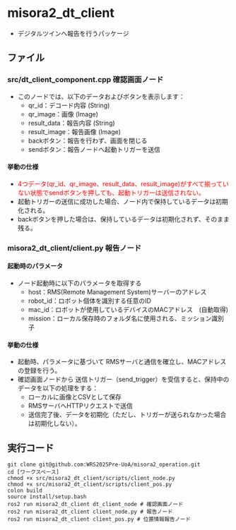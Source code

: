 # misora2_dt_client
 - デジタルツインへ報告を行うパッケージ
## ファイル
### src/dt_client_component.cpp 確認画面ノード
 - このノードでは、以下のデータおよびボタンを表示します：
    - qr_id：デコード内容 (String)
    - qr_image：画像 (Image) 
    - result_data：報告内容 (String) 
    - result_image：報告画像 (Image)
    - backボタン：報告を行わず、画面を閉じる
    - sendボタン：報告ノードへ起動トリガーを送信
#### 挙動の仕様
 - <font color="red">4つデータ(qr_id、qr_image、result_data、result_image)がすべて揃っていない状態でsendボタンを押しても、起動トリガーは送信されない。</font>
 - 起動トリガーの送信に成功した場合、ノード内で保持しているデータは初期化される。
 - backボタンを押した場合は、保持しているデータは初期化されず、そのまま残る。

### misora2_dt_client/client.py 報告ノード
#### 起動時のパラメータ
 - ノード起動時に以下のパラメータを取得する
    - host：RMS(Remote Management System)サーバーのアドレス
    - robot_id：ロボット個体を識別する任意のID
    - mac_id：ロボットが使用しているデバイスのMACアドレス　(自動取得)
    - mission：ローカル保存時のフォルダ名に使用される、ミッション識別子
#### 挙動の仕様
 - 起動時、パラメータに基づいて RMSサーバと通信を確立し、MACアドレスの登録を行う。
 - 確認画面ノードから 送信トリガー（send_trigger）を受信すると、保持中のデータを以下の処理をする：
    - ローカルに画像とCSVとして保存
    - RMSサーバへHTTPリクエストで送信
    - 送信完了後、データを初期化（ただし、トリガーが送られなかった場合は初期化しない）。

## 実行コード
~~~bash!
git clone git@github.com:WRS2025Pre-UoA/misora2_operation.git
cd [ワークスペース]
chmod +x src/misora2_dt_client/scripts/client_node.py
chmod +x src/misora2_dt_client/scripts/client_pos.py
colon build
source install/setup.bash
ros2 run misora2_dt_client dt_client_node # 確認画面ノード
ros2 run misora2_dt_client client_node.py # 報告ノード
ros2 run misora2_dt_client client_pos.py # 位置情報報告ノード
~~~